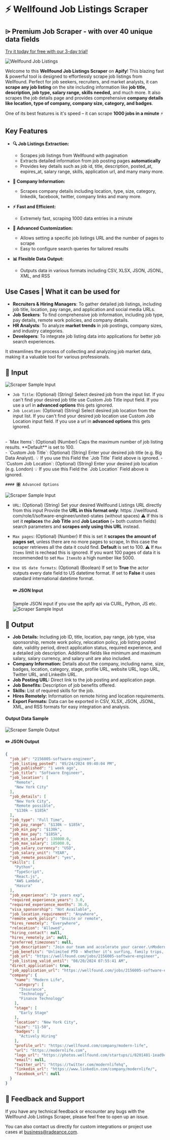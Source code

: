 
# ⚡️ Wellfound Job Listings Scraper

## ⌲ Premium Job Scraper - with over 40 unique data fields

[Try it today for free with our 3-day trial! ](https://apify.com/radeance/wellfound-job-listings-scraper)

![Wellfound Job Listings](https://i.imgur.com/p4AKZlg.jpg)

Welcome to this **Wellfound Job Listings Scraper** on **Apify**! This blazing fast & powerful tool is designed to effortlessly scrape job listings from Wellfound. Perfect for job seekers, recruiters, and market analysts, it can **scrape any job listing** on the site including information like **job title, description, job type, salary range, skills needed,** and much more. It also scrapes the job details page and provides comprehensive **company details like location, type of company, company size, category, and badges**.

One of its best features is it's speed – it can scrape **1000 jobs in a minute** ⚡️

## Key Features


- **🔍 Job Listings Extraction:**
  - Scrapes job listings from Wellfound with pagination
  - Extracts detailed information from job posting pages **automatically**
  - Provides key details such as job id, title, description, posted_at, expires_at, salary range, skills, application url, and many many more.

- **🏢 Company Information:**
  - Scrapes company details including location, type, size, category, linkedik, facebook, twitter, company links and many more. 

- **⚡ Fast and Efficient:**
  - Extremely fast, scraping 1000 data entries in a minute

- **🔧 Advanced Customization:**
  - Allows setting a specific job listings URL and the number of pages to scrape
  - Easy to configure search queries for tailored results

- **📊 Flexible Data Output:**
  - Outputs data in various formats including CSV, XLSX, JSON, JSONL, XML, and RSS

## Use Cases | What it can be used for

- **Recruiters & Hiring Managers**: To gather detailed job listings, including job title, location, pay range, and application and social media URLs.
- **Job Seekers**: To find comprehensive job information, including job type, pay details, remote work policies, and company details.
- **HR Analysts**: To analyze **market trends** in job postings, company sizes, and industry categories.
- **Developers**: To integrate job listing data into applications for better job search experiences.

It streamlines the process of collecting and analyzing job market data, making it a valuable tool for various professionals.

## 📌 Input

![Scraper Sample Input](https://i.imgur.com/2xxfspP.png)

- `Job Title`: (Optional) (String) 
Select desired job from the input list. If you can't find your desired job title use Custom Job Title input field. If you use a url in **advanced options** this gets ignored.
- `Job Location`: (Optional) (String) 
Select desired job location from the input list. If you can't find your desired job location use Custom Job Location input field. If you use a url in **advanced options** this gets ignored.
<br>
- `Max Items`: (Optional) (Number) 
Caps the maximum number of job listing results. **Default** is set to 100.
<br>
- `Custom Job Title`: (Optional) (String) 
Enter your desired job title (e.g. Big Data Analyst).
💡 If you use this Field the `Job Title` Field above is ignored.
- `Custom Job Location`: (Optional) (String) 
Enter your desired job location (e.g. London)
💡 If you use this Field the `Job Location` Field above is ignored.


    #### 🎛️ Advanced Options


![Scraper Sample Input](https://i.imgur.com/9wrDUT4.png)
- `URL`: (Optional) (String) 
Set your desired Wellfound Listings URL directly from this input
Provide the **URL in this format only**: https: //wellfound. com/role/l/software-engineer/united-states (without spaces)
⚠️ If this is set it **replaces** the **Job Title** and **Job Location** (+ both  custom fields) search parameters and **scrapes only using this URL** instead.
- `Max pages`: (Optional) (Number) 
If this is set it **scrapes the amount of pages set**, unless there are no more pages to scrape, In this case the scraper retrieves all the data it could find. **Default** is set to 100.
⚠️ If `Max Items` limit is rechead this is ignored. If you want 100 pages of data it is recommended to set `Max Items`to a high number like 5000.
- `Use US date formats`: (Optional) (Boolean) 
If set to **True** the actor outputs every date field to US datetime format. If set to **False** it uses standard international datetime format.

  #### ✏️ JSON Input
  Sample JSON input if you use the apify api via CURL, Python, JS etc.
  ![Scraper Sample Input](https://i.imgur.com/rxbDc1Q.png)

## 📎 Output

- **Job Details:** Including job ID, title, location, pay range, job type, visa sponsorship, remote work policy, relocation policy, job listing posted date, validity period, direct application status, required experience, and a detailed job description. Additional fields like minimum and maximum salary, salary currency, and salary unit are also included.
- **Company Information:** Details about the company, including name, size, badges, location, category, stage, profile URL, website URL, logo URL, Twitter URL, and LinkedIn URL.
- **Job Posting URL:** Direct link to the job posting and application page.
- **Job Benefits:** Description of job benefits offered.
- **Skills:** List of required skills for the job.
- **Hires Remotely:** Information on remote hiring and location requirements.
- **Export Formats:** Data can be exported in CSV, XLSX, JSON, JSONL, XML, and RSS formats for easy integration and analysis.

#### Output Data Sample
  ![Scraper Sample Output](https://i.imgur.com/Zl53Fo3.png)

  #### ✏️ JSON Output
```json
{
  "job_id": "2156005-software-engineer",
  "job_listing_posted": "05/24/2024 09:40:04 PM",
  "job_published": "1 week ago",
  "job_title": "Software Engineer",
  "job_location": [
    "Remote",
    "New York City"
  ],
  "job_details": [
    "New York City",
    "Remote possible",
    "$130k – $185k"
  ],
  "job_type": "Full Time",
  "job_pay_range": "$130k – $185k",
  "job_min_pay": "$130k",
  "job_max_pay": "$185k",
  "job_min_salary": 130000.0,
  "job_max_salary": 185000.0,
  "job_salary_currency": "USD",
  "job_salary_unit": "YEAR",
  "job_remote_possible": "yes",
  "skills": [
    "Python",
    "TypeScript",
    "React.js",
    "AWS Lambda",
    "Hasura"
  ],
  "job_experience": "3+ years exp",
  "required_experience_years": 3.0,
  "required_experience_months": 36.0,
  "visa_sponsorship": "Not Available",
  "job_location_requirement": "Anywhere",
  "remote_work_policy": "Onsite or remote",
  "hires_remotely": "Everywhere",
  "relocation": "Allowed",
  "hiring_contact": null,
  "hires_remotely_in": null,
  "preferred_timezones": null,
  "job_description": "Join our team and accelerate your career.\nModern Life combines great technology with the advice of the country’s top life insurance experts. We help our advisors streamline their practice, so they can focus on building better connections, delivering better solutions, and helping their clients lead better lives.\nWe have raised $20 million in seed funding, led by Thrive Capital, with participation from 12 unicorn founders from Hippo, Plaid, Reddit, Flatiron Health, Newfront, At Bay, Vouch, Cedar, Lattice, and more.\nJoin a passionate team of product-minded technologists and insurance professionals who are at the leading edge of a massive industry. Make a tangible difference in people’s lives and help deliver our mission to help everyone protect what matters most through advanced technology and tailored advice.\nWhat you'll do\n\nWrite high-quality, well-tested code that runs smoothly in production\nContribute to and lead complex projects, and make business vs technology decisions during all phases of the project lifecycle\nWeigh trade-offs and focus on value delivery. A fast-paced startup demands making trade-offs that balance the near term and long term value add of solutions.\nHelp create and uphold our engineering standards and bring consistency to the codebases and processes you build and encounter\n\nYour impact\n\nShape the best practices, product, and more broadly the culture of the company from an early stage. Your DNA will be deep into what and how we build\nCreate contemporary and tech-forward solutions to help insurance agents across the full stack of insurance advice and distribution\nSet the standard for quality and design in an industry that is ripe for innovation\n\nAbout you\n\nYou have 5+ years of experience as a builder shipping to production\nYou’re product-minded and deeply curious and empathetic about your users\nYou have excellent self-management, sense of ownership, and organization\nYou thrives in a dynamic and fast-growing environment with a high degree of ambiguity\nYou’re genuinely excited about tackling hard technical and product problems\n\nBonus points\n\nYou’ve worked as (and loved being) a founding or early engineer\nYou have experience at an insurtech, healthtech or broader fintech company\nYou’ve helped build a successful, fast-growing, product-focused startup\nYou’re excited to share your side projects with us and what you learned from them",
  "job_benefits": "Unlimited PTO - Whether it’s surfing, family trips, or your garden that’s calling – life is for living, so we give you more time for it. Hybrid office culture - You get the best of a modern office environment, plus the flexibility of working from home when you want to. Team events - Get to know the crew at team meals, events, happy hours, offsites, and group celebrations. Great benefits - Enjoy quality health insurance and benefits including, of course, life insurance – and we’ve got just the people to help you with that.",
  "job_url": "https://wellfound.com/jobs/2156005-software-engineer",
  "job_listing_valid_until": "08/20/2024 07:55:41 AM",
  "direct_application": true,
  "job_application_url": "https://wellfound.com/jobs/2156005-software-engineer?autoOpenApplication=true",
  "company": {
    "name": "Modern Life",
    "category": [
      "Insurance",
      "Technology",
      "Finance Technology"
    ],
    "stage": [
      "Early Stage"
    ],
    "location": "New York City",
    "size": "11-50",
    "badges": [
      "Actively Hiring"
    ],
    "profile_url": "https://wellfound.com/company/modern-life",
    "url": "https://modernlife.com",
    "logo_url": "https://photos.wellfound.com/startups/i/8201481-1ead9cf93dac3a86f6756acede6e639b-medium_jpg.jpg?buster=1660069534",
    "email": null,
    "twitter_url": "https://twitter.com/modernlifehq",
    "linkedin_url": "https://www.linkedin.com/company/modernlife/",
    "facebook_url": null
  }
}
```

## 💬 Feedback and Support

If you have any technical feedback or encounter any bugs with the Wellfound Job Listings Scraper, please feel free to open up an issue.

You can also contact us directly for custom integrations or project use cases at business@radeance.com.
